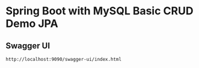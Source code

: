 # Spring Boot with MySQL Basic CRUD Demo JPA

## Swagger UI 

``http://localhost:9090/swagger-ui/index.html ``
